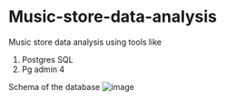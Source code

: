 # Music-store-data-analysis

Music store data analysis using tools like
1. Postgres SQL
2. Pg admin 4

Schema of the database
![image](https://github.com/Anujpant123/Music-store-data-analysis/assets/170958684/ff8eda65-78ec-4c84-86cd-07a6b4ec4745)

